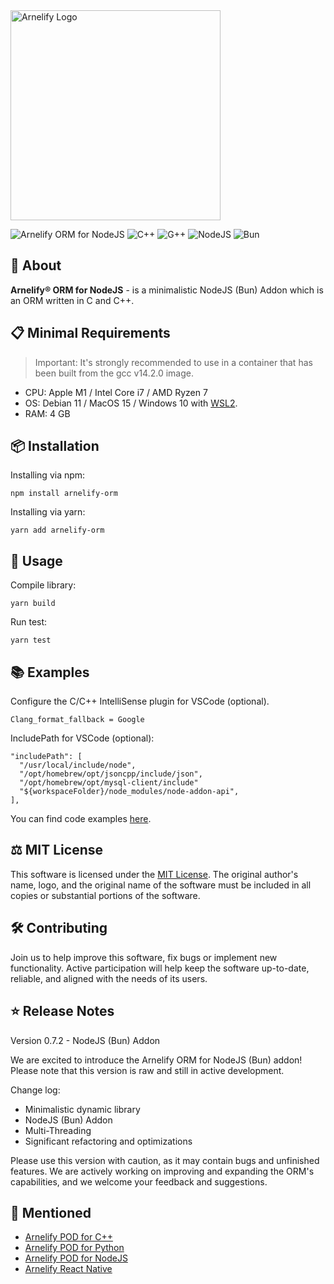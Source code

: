<img src="https://static.wikia.nocookie.net/arnelify/images/c/c8/Arnelify-logo-2024.png/revision/latest?cb=20240701012515" style="width:336px;" alt="Arnelify Logo" />

![Arnelify ORM for NodeJS](https://img.shields.io/badge/Arnelify%20ORM%20for%20NodeJS-0.7.2-yellow) ![C++](https://img.shields.io/badge/C++-2b-red) ![G++](https://img.shields.io/badge/G++-14.2.0-blue) ![NodeJS](https://img.shields.io/badge/NodeJS-22.13.1-green) ![Bun](https://img.shields.io/badge/Bun-1.2.0-green)

## 🚀 About
**Arnelify® ORM for NodeJS** - is a minimalistic NodeJS (Bun) Addon which is an ORM written in C and C++.

## 📋 Minimal Requirements
> Important: It's strongly recommended to use in a container that has been built from the gcc v14.2.0 image.
* CPU: Apple M1 / Intel Core i7 / AMD Ryzen 7
* OS: Debian 11 / MacOS 15 / Windows 10 with <a href="https://learn.microsoft.com/en-us/windows/wsl/install">WSL2</a>.
* RAM: 4 GB

## 📦 Installation
Installing via npm:
```
npm install arnelify-orm
```
Installing via yarn:
```
yarn add arnelify-orm
```
## 🎉 Usage
Compile library:
```
yarn build
```
Run test:
```
yarn test
```
## 📚 Examples
Configure the C/C++ IntelliSense plugin for VSCode (optional).
```
Clang_format_fallback = Google
```

IncludePath for VSCode (optional):
```
"includePath": [
  "/usr/local/include/node",
  "/opt/homebrew/opt/jsoncpp/include/json",
  "/opt/homebrew/opt/mysql-client/include"
  "${workspaceFolder}/node_modules/node-addon-api",
],
```
You can find code examples <a href="https://github.com/arnelify/arnelify-orm-node/blob/main/src/tests/index.ts">here</a>.

## ⚖️ MIT License
This software is licensed under the <a href="https://github.com/arnelify/arnelify-orm-node/blob/main/LICENSE">MIT License</a>. The original author's name, logo, and the original name of the software must be included in all copies or substantial portions of the software.

## 🛠️ Contributing
Join us to help improve this software, fix bugs or implement new functionality. Active participation will help keep the software up-to-date, reliable, and aligned with the needs of its users.

## ⭐ Release Notes
Version 0.7.2 - NodeJS (Bun) Addon

We are excited to introduce the Arnelify ORM for NodeJS (Bun) addon! Please note that this version is raw and still in active development.

Change log:

* Minimalistic dynamic library
* NodeJS (Bun) Addon
* Multi-Threading
* Significant refactoring and optimizations

Please use this version with caution, as it may contain bugs and unfinished features. We are actively working on improving and expanding the ORM's capabilities, and we welcome your feedback and suggestions.

## 🔗 Mentioned

* <a href="https://github.com/arnelify/arnelify-pod-cpp">Arnelify POD for C++</a>
* <a href="https://github.com/arnelify/arnelify-pod-python">Arnelify POD for Python</a>
* <a href="https://github.com/arnelify/arnelify-pod-node">Arnelify POD for NodeJS</a>
* <a href="https://github.com/arnelify/arnelify-react-native">Arnelify React Native</a>